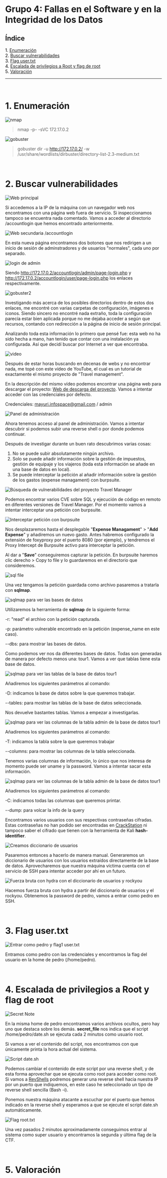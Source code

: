 # Grupo 4: Fallas en el Software y en la Integridad de los Datos

## **Índice**

<span style="color:black;">1. [ Enumeración](#Enumeración)</span><br>
<span style="color:black;">2. [ Buscar vulnerabilidades](#Vulnerabilidades)</span><br>
<span style="color:black;">3. [ Flag user.txt](#Flag1)</span><br>
<span style="color:black;">4. [ Escalada de privilegios a Root y flag de root](#root)</span><br>
<span style="color:black;">5. [ Valoración](#valoracion)</span><br>

---

<br>

<h1 name="Enumeración">1. Enumeración</h1>

<img src="https://github.com/Dani-ITB24/Proyecto-Final/blob/Grupo5(Eloi-Alan-Fernando-Jose-Zomeño)/Documentos/Grupo%202/A07%20-%20Fallas%20de%20Identificación%20y%20Autenticación/Assets/nmap.png" alt="nmap">

> nmap -p- -sVC 172.17.0.2 

<img src="https://github.com/Dani-ITB24/Proyecto-Final/blob/Grupo5(Eloi-Alan-Fernando-Jose-Zomeño)/Documentos/Grupo%202//A07%20-%20Fallas%20de%20Identificación%20y%20Autenticación/Assets/gobuster.png" alt="gobuster">

> gobuster dir -u http://172.17.0.2/ -w /usr/share/wordlists/dirbuster/directory-list-2.3-medium.txt

<br>
<h1 name="Vulnerabilidades">2. Buscar vulnerabilidades</h1>

<img src="https://github.com/Dani-ITB24/Proyecto-Final/blob/Grupo5(Eloi-Alan-Fernando-Jose-Zomeño)/Documentos/Grupo%202//A07%20-%20Fallas%20de%20Identificación%20y%20Autenticación/Assets/web1.png" alt="Web principal">

Si accedemos a la IP de la máquina con un navegador web nos encontramos con una página web fuera de servicio. Si inspeccionamos tampoco se encuentra nada comentado. Vamos a acceder al directorio /accountlogin que hemos encontrado anteriormente.

<img src="https://github.com/Dani-ITB24/Proyecto-Final/blob/Grupo5(Eloi-Alan-Fernando-Jose-Zomeño)/Documentos/Grupo%202//A07%20-%20Fallas%20de%20Identificación%20y%20Autenticación/Assets/web2.png" alt="Web secundaria /accountlogin">

En esta nueva página encontramos dos botones que nos redirigen a un inicio de sesión de adminstradores y de usuarios "normales", cada uno por separado. 

<img src="https://github.com/Dani-ITB24/Proyecto-Final/blob/Grupo5(Eloi-Alan-Fernando-Jose-Zomeño)/Documentos/Grupo%202//A07%20-%20Fallas%20de%20Identificación%20y%20Autenticación/Assets/login.png" alt="login de admin">

Siendo http://172.17.0.2/accountlogin/admin/page-login.php y http://172.17.0.2/accountlogin/user/page-login.php los enlaces respectivamente.

<img src="https://github.com/Dani-ITB24/Proyecto-Final/blob/Grupo5(Eloi-Alan-Fernando-Jose-Zomeño)/Documentos/Grupo%202//A07%20-%20Fallas%20de%20Identificación%20y%20Autenticación/Assets/gobuster2.png" alt="gobuster2">

Investigando más acerca de los posibles directorios dentro de estos dos enlaces, me encontré con varias carpetas de configuración, imágenes e iconos. Siendo sincero no encontré nada extraño, toda la configuración parecía estar bien aplicada porque no me dejaba acceder a según que recursos, contando con redirección a la página de inicio de sesión principal.

Analizando toda esta información lo primero que pensé fue: esta web no ha sido hecha a mano, han tenido que contar con una instalación ya configurada. Así que decidí buscar por Internet a ver que encontraba.

<img src="https://github.com/Dani-ITB24/Proyecto-Final/blob/Grupo5(Eloi-Alan-Fernando-Jose-Zomeño)/Documentos/Grupo%202//A07%20-%20Fallas%20de%20Identificación%20y%20Autenticación/Assets/video.png" alt="video">

Después de estar horas buscando en decenas de webs y no encontrar nada, me topé con este vídeo de YouTube, el cual es un tutorial de exactamente el mismo proyecto de "Travel management".

En la descripción del mismo vídeo podemos encontrar una página web para descargar el proyecto: [Web de descarga del proyecto](https://www.mayurik.com/source-code/P5963/online-tours-and-travels-management-system-project-in-php-and-mysql). Vamos a intentar acceder con las credenciales por defecto.

Credenciales: mayuri.infospace@gmail.com / admin

<img src="https://github.com/Dani-ITB24/Proyecto-Final/blob/Grupo5(Eloi-Alan-Fernando-Jose-Zomeño)/Documentos/Grupo%202//A07%20-%20Fallas%20de%20Identificación%20y%20Autenticación/Assets/admin.png" alt="Panel de administración">

Ahora tenemos acceso al panel de administración. Vamos a intentar descubrir si podemos subir una reverse shell o por donde podemos continuar.

Después de investigar durante un buen rato descubrimos varias cosas:

1. No se puede subir absolutamente ningún archivo.
2. Solo se puede añadir información sobre la gestión de impuestos, gestión de equipaje y los viajeros (toda esta información se añade en una base de datos en local).
3. Se puede interceptar la petición al añadir información sobre la gestión de los gastos (expense managament) con burpsuite.

<img src="https://github.com/Dani-ITB24/Proyecto-Final/blob/Grupo5(Eloi-Alan-Fernando-Jose-Zomeño)/Documentos/Grupo%202//A07%20-%20Fallas%20de%20Identificación%20y%20Autenticación/Assets/vulnerabilities.png" alt="Búsqueda de vulnerabilidades del proyecto Travel Manager">

Podemos encontrar varios CVE sobre SQL y ejecución de código en remoto en diferentes versiones de Travel Manager. Por el momento vamos a intentar interceptar una petición con burpsuite.

<img src="https://github.com/Dani-ITB24/Proyecto-Final/blob/Grupo5(Eloi-Alan-Fernando-Jose-Zomeño)/Documentos/Grupo%202//A07%20-%20Fallas%20de%20Identificación%20y%20Autenticación/Assets/burpsuite1.png" alt="Interceptar petición con burpsuite">

Nos desplazaremos hasta el desplegable "**Expense Managament**" > "**Add Expense**" y añadiremos un nuevo gasto. Antes habremos  configurado la extensión de foxyproxy por el puerto 8080 (por ejemplo), y tendremos el Proxy Intercept de Burpsuite activo para interceptar la petición. 

Al dar a "**Save**" conseguiremos capturar la petición. En burpsuite haremos clic derecho > Copy to file y lo guardaremos en el directorio que consideremos.

<img src="https://github.com/Dani-ITB24/Proyecto-Final/blob/Grupo5(Eloi-Alan-Fernando-Jose-Zomeño)/Documentos/Grupo%202//A07%20-%20Fallas%20de%20Identificación%20y%20Autenticación/Assets/sql1.png" alt="sql file">

Una vez tengamos la petición guardada como archivo pasaremos a tratarla con **sqlmap**.

<img src="https://github.com/Dani-ITB24/Proyecto-Final/blob/Grupo5(Eloi-Alan-Fernando-Jose-Zomeño)/Documentos/Grupo%202//A07%20-%20Fallas%20de%20Identificación%20y%20Autenticación/Assets/sqlmap1.png" alt="sqlmap para ver las bases de datos">

Utilizaremos la herramienta de **sqlmap** de la siguiente forma:

-r: "read" el archivo con la petición capturada.

-p: parámetro vulnerable encontrado en la petición (expense_name en este caso).

--dbs: para mostrar las bases de datos.

Como podemos ver nos da diferentes bases de datos. Todas son generadas de manera por defecto menos una: tour1. Vamos a ver que tablas tiene esta base de datos.

<img src="https://github.com/Dani-ITB24/Proyecto-Final/blob/Grupo5(Eloi-Alan-Fernando-Jose-Zomeño)/Documentos/Grupo%202//A07%20-%20Fallas%20de%20Identificación%20y%20Autenticación/Assets/sqlmap2.png" alt="sqlmap para ver las tablas de la base de datos tour1">

Añadiremos los siguientes parámetros al comando:

-D: indicamos la base de datos sobre la que queremos trabajar.

--tables: para mostrar las tablas de la base de datos seleccionada.

Nos devuelve bastantes tablas. Vamos a empezar a investigarlas.

<img src="https://github.com/Dani-ITB24/Proyecto-Final/blob/Grupo5(Eloi-Alan-Fernando-Jose-Zomeño)/Documentos/Grupo%202//A07%20-%20Fallas%20de%20Identificación%20y%20Autenticación/Assets/sqlmap3.png" alt="sqlmap para ver las columnas de la tabla admin de la base de datos tour1">

Añadiremos los siguientes parámetros al comando:

-T: indicamos la tabla sobre la que queremos trabajar

--columns: para mostrar las columnas de la tabla seleccionada.

Tenemos varias columnas de información, lo único que nos interesa de momento puede ser uname y la password. Vamos a intentar sacar esta información.

<img src="https://github.com/Dani-ITB24/Proyecto-Final/blob/Grupo5(Eloi-Alan-Fernando-Jose-Zomeño)/Documentos/Grupo%202//A07%20-%20Fallas%20de%20Identificación%20y%20Autenticación/Assets/sqlmap4.png" alt="sqlmap para ver las columnas de la tabla admin de la base de datos tour1">

Añadiremos los siguientes parámetros al comando:

-C: indicamos todas las columnas que queremos printar.

--dump: para volcar la info de la query

Encontramos varios usuarios con sus respectivas contraseñas cifradas. Estas contraseñas no han podido ser encontradas en [CrackStation](https://crackstation.net/) ni tampoco saber el cifrado que tienen con la herramienta de Kali **hash-identifier**. 

<img src="https://github.com/Dani-ITB24/Proyecto-Final/blob/Grupo5(Eloi-Alan-Fernando-Jose-Zomeño)/Documentos/Grupo%202//A07%20-%20Fallas%20de%20Identificación%20y%20Autenticación/Assets/users.png" alt="Creamos diccionario de usuarios">

Pasaremos entonces a hacerlo de manera manual. Generaremos un diccionario de usuarios con los usuarios extraídos directamente de la base de datos. Aprovecharemos que nuestra máquina víctima cuenta con el servicio de SSH para intentar acceder por ahí en un futuro. 

<img src="https://github.com/Dani-ITB24/Proyecto-Final/blob/Grupo5(Eloi-Alan-Fernando-Jose-Zomeño)/Documentos/Grupo%202//A07%20-%20Fallas%20de%20Identificación%20y%20Autenticación/Assets/hydra.png" alt="Fuerza bruta con hydra con el diccionario de usuarios y rockyou">

Hacemos fuerza bruta con hydra a partir del diccionario de usuarios y el rockyou. Obtenemos la password de pedro, vamos a entrar como pedro en SSH.

<br>
<h1 name="Flag1">3. Flag user.txt</h1>

<img src="https://github.com/Dani-ITB24/Proyecto-Final/blob/Grupo5(Eloi-Alan-Fernando-Jose-Zomeño)/Documentos/Grupo%202//A07%20-%20Fallas%20de%20Identificación%20y%20Autenticación/Assets/flag_user.png" alt="Entrar como pedro y flag1 user.txt">

Entramos como pedro con las credenciales y encontramos la flag del usuario en la home de pedro (/home/pedro).

<br>
<h1 name="root">4. Escalada de privilegios a Root y flag de root</h1>

<img src="https://github.com/Dani-ITB24/Proyecto-Final/blob/Grupo5(Eloi-Alan-Fernando-Jose-Zomeño)/Documentos/Grupo%202//A07%20-%20Fallas%20de%20Identificación%20y%20Autenticación/Assets/secret_note.png" alt="Secret Note">

En la misma home de pedro encontramos varios archivos ocultos, pero hay uno que destaca sobre los demás. **secret_file** nos indica que el script /home/pedro/date.sh se ejecuta cada 2 minutos como usuario root.

Si vamos a ver el contenido del script, nos encontramos con que únicamente printa la hora actual del sistema. 

<img src="https://github.com/Dani-ITB24/Proyecto-Final/blob/Grupo5(Eloi-Alan-Fernando-Jose-Zomeño)/Documentos/Grupo%202//A07%20-%20Fallas%20de%20Identificación%20y%20Autenticación/Assets/date.sh.png" alt="Script date.sh">

Podemos cambiar el contenido de este script por una reverse shell, y de esta forma aprovechar que se ejecuta como root para acceder como root. Si vamos a [RevShells](https://www.revshells.com) podremos generar una reverse shell hacia nuestra IP por un puerto que indiquemos, en este caso he seleccionado un tipo de reverse shell sencilla (Bash -i).

Ponemos nuestra máquina atacante a escuchar por el puerto que hemos indicado en la reverse shell y esperamos a que se ejecute el script date.sh automáticamente.

<img src="https://github.com/Dani-ITB24/Proyecto-Final/blob/Grupo5(Eloi-Alan-Fernando-Jose-Zomeño)/Documentos/Grupo%202//A07%20-%20Fallas%20de%20Identificación%20y%20Autenticación/Assets/root_flag.txt.png" alt="Flag root.txt">

Una vez pasados 2 minutos aproximadamente conseguimos entrar al sistema como super usuario y encontramos la segunda y última flag de la CTF.

<br>
<h1 name="valoracion">5. Valoración</h1>




<br>